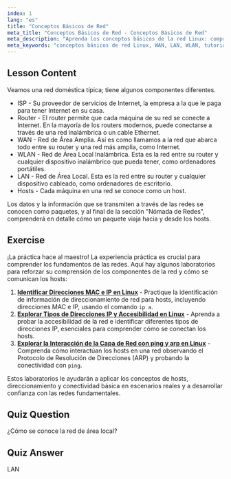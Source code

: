 ```yaml
---
index: 1
lang: "es"
title: "Conceptos Básicos de Red"
meta_title: "Conceptos Básicos de Red - Conceptos Básicos de Red"
meta_description: "Aprenda los conceptos básicos de la red Linux: comprenda WAN, LAN, WLAN, routers y hosts. ¡Comience su viaje de redes con esta guía para principiantes!"
meta_keywords: "conceptos básicos de red Linux, WAN, LAN, WLAN, tutorial de red, Linux para principiantes, guía de redes, conceptos de Linux"
---
```


## Lesson Content

Veamos una red doméstica típica; tiene algunos componentes diferentes.

- ISP - Su proveedor de servicios de Internet, la empresa a la que le paga para tener Internet en su casa.
- Router - El router permite que cada máquina de su red se conecte a Internet. En la mayoría de los routers modernos, puede conectarse a través de una red inalámbrica o un cable Ethernet.
- WAN - Red de Área Amplia. Así es como llamamos a la red que abarca todo entre su router y una red más amplia, como Internet.
- WLAN - Red de Área Local Inalámbrica. Esta es la red entre su router y cualquier dispositivo inalámbrico que pueda tener, como ordenadores portátiles.
- LAN - Red de Área Local. Esta es la red entre su router y cualquier dispositivo cableado, como ordenadores de escritorio.
- Hosts - Cada máquina en una red se conoce como un host.

Los datos y la información que se transmiten a través de las redes se conocen como paquetes, y al final de la sección "Nómada de Redes", comprenderá en detalle cómo un paquete viaja hacia y desde los hosts.

## Exercise

¡La práctica hace al maestro! La experiencia práctica es crucial para comprender los fundamentos de las redes. Aquí hay algunos laboratorios para reforzar su comprensión de los componentes de la red y cómo se comunican los hosts:

1. **[Identificar Direcciones MAC e IP en Linux](https://labex.io/es/labs/linux-identify-mac-and-ip-addresses-in-linux-592731)** - Practique la identificación de información de direccionamiento de red para hosts, incluyendo direcciones MAC e IP, usando el comando `ip a`.
2. **[Explorar Tipos de Direcciones IP y Accesibilidad en Linux](https://labex.io/es/labs/linux-explore-ip-address-types-and-reachability-in-linux-592780)** - Aprenda a probar la accesibilidad de la red e identificar diferentes tipos de direcciones IP, esenciales para comprender cómo se conectan los hosts.
3. **[Explorar la Interacción de la Capa de Red con ping y arp en Linux](https://labex.io/es/labs/linux-explore-network-layer-interaction-with-ping-and-arp-in-linux-592746)** - Comprenda cómo interactúan los hosts en una red observando el Protocolo de Resolución de Direcciones (ARP) y probando la conectividad con `ping`.

Estos laboratorios le ayudarán a aplicar los conceptos de hosts, direccionamiento y conectividad básica en escenarios reales y a desarrollar confianza con las redes fundamentales.

## Quiz Question

¿Cómo se conoce la red de área local?

## Quiz Answer

LAN
